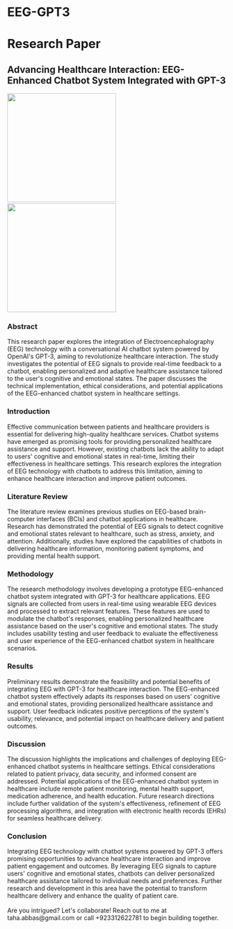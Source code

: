 # EEG-GPT3

<h1>Research Paper</h1>

<h2>Advancing Healthcare Interaction: EEG-Enhanced Chatbot System Integrated with GPT-3</h2>

<img src="https://www.emotiv.com/cdn/shop/files/Store_Epoc-X_1_1220x_crop_center.jpg?v=1711425075" style="width: 250px" /> &nbsp; <img src="https://cdn.neowin.com/news/images/uploaded/2021/01/1609914495_openai-cover_story.jpg"  style="width: 250px" />

<h3>Abstract</h3>
This research paper explores the integration of Electroencephalography (EEG) technology with a conversational AI chatbot system powered by OpenAI's GPT-3, aiming to revolutionize healthcare interaction. The study investigates the potential of EEG signals to provide real-time feedback to a chatbot, enabling personalized and adaptive healthcare assistance tailored to the user's cognitive and emotional states. The paper discusses the technical implementation, ethical considerations, and potential applications of the EEG-enhanced chatbot system in healthcare settings.

<h3>Introduction</h3>
Effective communication between patients and healthcare providers is essential for delivering high-quality healthcare services. Chatbot systems have emerged as promising tools for providing personalized healthcare assistance and support. However, existing chatbots lack the ability to adapt to users' cognitive and emotional states in real-time, limiting their effectiveness in healthcare settings. This research explores the integration of EEG technology with chatbots to address this limitation, aiming to enhance healthcare interaction and improve patient outcomes.

<h3>Literature Review</h3>
The literature review examines previous studies on EEG-based brain-computer interfaces (BCIs) and chatbot applications in healthcare. Research has demonstrated the potential of EEG signals to detect cognitive and emotional states relevant to healthcare, such as stress, anxiety, and attention. Additionally, studies have explored the capabilities of chatbots in delivering healthcare information, monitoring patient symptoms, and providing mental health support.

<h3>Methodology</h3>
The research methodology involves developing a prototype EEG-enhanced chatbot system integrated with GPT-3 for healthcare applications. EEG signals are collected from users in real-time using wearable EEG devices and processed to extract relevant features. These features are used to modulate the chatbot's responses, enabling personalized healthcare assistance based on the user's cognitive and emotional states. The study includes usability testing and user feedback to evaluate the effectiveness and user experience of the EEG-enhanced chatbot system in healthcare scenarios.

<h3>Results</h3>
Preliminary results demonstrate the feasibility and potential benefits of integrating EEG with GPT-3 for healthcare interaction. The EEG-enhanced chatbot system effectively adapts its responses based on users' cognitive and emotional states, providing personalized healthcare assistance and support. User feedback indicates positive perceptions of the system's usability, relevance, and potential impact on healthcare delivery and patient outcomes.

<h3>Discussion</h3>
The discussion highlights the implications and challenges of deploying EEG-enhanced chatbot systems in healthcare settings. Ethical considerations related to patient privacy, data security, and informed consent are addressed. Potential applications of the EEG-enhanced chatbot system in healthcare include remote patient monitoring, mental health support, medication adherence, and health education. Future research directions include further validation of the system's effectiveness, refinement of EEG processing algorithms, and integration with electronic health records (EHRs) for seamless healthcare delivery.

<h3>Conclusion</h3>
Integrating EEG technology with chatbot systems powered by GPT-3 offers promising opportunities to advance healthcare interaction and improve patient engagement and outcomes. By leveraging EEG signals to capture users' cognitive and emotional states, chatbots can deliver personalized healthcare assistance tailored to individual needs and preferences. Further research and development in this area have the potential to transform healthcare delivery and enhance the quality of patient care.
<br><br>
Are you intrigued? Let's collaborate! Reach out to me at taha.abbas@gmail.com or call +923312622781 to begin building together.
